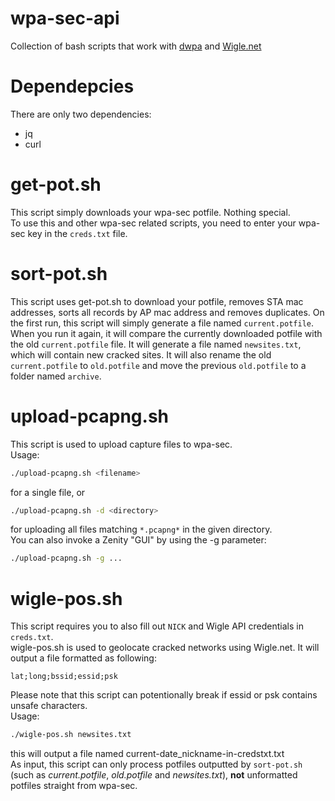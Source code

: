 # wpa-sec-api

Collection of bash scripts that work with [dwpa](https://github.com/RealEnder/dwpa) and [Wigle.net](https://wigle.net/)

# Dependepcies
There are only two dependencies:

* jq
* curl

# get-pot.sh
This script simply downloads your wpa-sec potfile. Nothing special.  
To use this and other wpa-sec related scripts, you need to enter your wpa-sec key in the `creds.txt` file.

# sort-pot.sh
This script uses get-pot.sh to download your potfile, removes STA mac addresses, sorts all records by AP mac address and removes duplicates. On the first run, this script will simply generate a file named `current.potfile`. When you run it again, it will compare the currently downloaded potfile with the old `current.potfile` file. It will generate a file named `newsites.txt`, which will contain new cracked sites. It will also rename the old `current.potfile` to `old.potfile` and move the previous `old.potfile` to a folder named `archive`.

# upload-pcapng.sh
This script is used to upload capture files to wpa-sec.  
Usage:
```sh
./upload-pcapng.sh <filename>
```
for a single file, or
```sh
./upload-pcapng.sh -d <directory>
```
for uploading all files matching `*.pcapng*` in the given directory.  
You can also invoke a Zenity "GUI" by using the -g parameter:
```sh
./upload-pcapng.sh -g ...
```

# wigle-pos.sh
This script requires you to also fill out `NICK` and Wigle API credentials in `creds.txt`.  
wigle-pos.sh is used to geolocate cracked networks using Wigle.net. It will output a file formatted as following:  
```
lat;long;bssid;essid;psk
```
Please note that this script can potentionally break if essid or psk contains unsafe characters.  
Usage:
```sh
./wigle-pos.sh newsites.txt
```
this will output a file named current-date_nickname-in-credstxt.txt  
As input, this script can only process potfiles outputted by `sort-pot.sh` (such as *current.potfile*, *old.potfile* and *newsites.txt*), **not** unformatted potfiles straight from wpa-sec.
